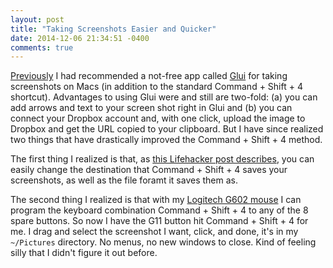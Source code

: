 ```yaml
---
layout: post
title: "Taking Screenshots Easier and Quicker"
date: 2014-12-06 21:34:51 -0400
comments: true
---
```


[Previously](http://sts10.github.io/blog/2014/10/12/some-tips-for-more-efficient-mac-os-usage/) I had recommended a not-free app called [Glui](http://glui.me/) for taking screenshots on Macs (in addition to the standard Command + Shift + 4 shortcut). Advantages to using Glui were and still are two-fold: (a) you can add arrows and text to your screen shot right in Glui and (b) you can connect your Dropbox account and, with one click, upload the image to Dropbox and get the URL copied to your clipboard. But I have since realized two things that have drastically improved the Command + Shift + 4 method. 

<!-- more -->

The first thing I realized is that, as [this Lifehacker post describes](http://lifehacker.com/quickly-change-os-xs-default-screenshot-format-and-loc-1489014578), you can easily change the destination that Command + Shift + 4 saves your screenshots, as well as the file foramt it saves them as. 

The second thing I realized is that with my [Logitech G602 mouse](http://gaming.logitech.com/en-us/product/g602-wireless-gaming-mouse) I can program the keyboard combination Command + Shift + 4 to any of the 8 spare buttons. So now I have the G11 button hit Command + Shift + 4 for me. I drag and select the screenshot I want, click, and done, it's in my `~/Pictures` directory. No menus, no new windows to close. Kind of feeling silly that I didn't figure it out before. 
